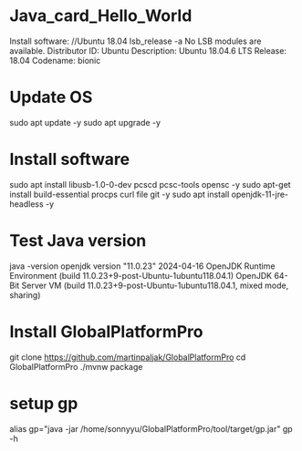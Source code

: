 # Java_card_Hello_World

Install software:
//Ubuntu 18.04
lsb_release -a
No LSB modules are available.
Distributor ID: Ubuntu
Description:    Ubuntu 18.04.6 LTS
Release:        18.04
Codename:       bionic
#  Update OS
sudo apt update -y
sudo apt upgrade  -y
#  Install software 
sudo apt install   libusb-1.0-0-dev  pcscd pcsc-tools opensc -y
sudo apt-get install build-essential procps curl file git -y
sudo apt install openjdk-11-jre-headless -y
# Test Java version
java -version
openjdk version "11.0.23" 2024-04-16
OpenJDK Runtime Environment (build 11.0.23+9-post-Ubuntu-1ubuntu118.04.1)
OpenJDK 64-Bit Server VM (build 11.0.23+9-post-Ubuntu-1ubuntu118.04.1, mixed mode, sharing)

# Install GlobalPlatformPro
git clone https://github.com/martinpaljak/GlobalPlatformPro
cd GlobalPlatformPro
 ./mvnw package
# setup gp
alias gp="java -jar /home/sonnyyu/GlobalPlatformPro/tool/target/gp.jar"
gp -h

